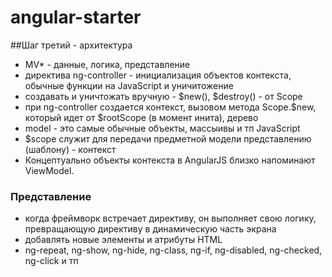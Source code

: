 # angular-starter

##Шаг третий - архитектура

- MV* - данные, логика, представление
- директива ng-controller - инициализация объектов контекста, обычные функции на JavaScript и уничитожение
- создавать и уничтожать вручную - $new(), $destroy() - от Scope
- при ng-controller создается контекст, вызовом метода Scope.$new, который идет от $rootScope (в момент инита), дерево
- model - это самые обычные объекты, массыивы и тп JavaScript
- $scope служит для передачи предметной модели представлению (шаблону) - контекст
- Концептуально объекты контекста в AngularJS близко напоминают ViewModel.

### Представление 
- когда фреймворк встречает директиву, он выполняет свою логику, превращающую директиву в динамическую часть экрана
- добавлять новые элементы и атрибуты HTML
- ng-repeat, ng-show, ng-hide, ng-class, ng-if, ng-disabled, ng-checked, ng-click и тп   